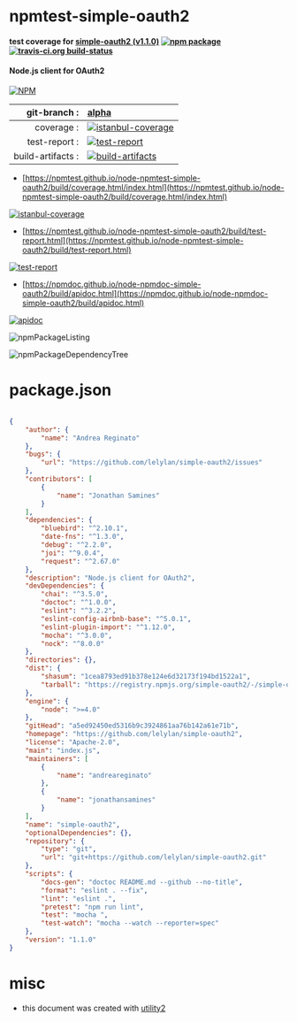 # npmtest-simple-oauth2

#### test coverage for  [simple-oauth2 (v1.1.0)](https://github.com/lelylan/simple-oauth2)  [![npm package](https://img.shields.io/npm/v/npmtest-simple-oauth2.svg?style=flat-square)](https://www.npmjs.org/package/npmtest-simple-oauth2) [![travis-ci.org build-status](https://api.travis-ci.org/npmtest/node-npmtest-simple-oauth2.svg)](https://travis-ci.org/npmtest/node-npmtest-simple-oauth2)

#### Node.js client for OAuth2

[![NPM](https://nodei.co/npm/simple-oauth2.png?downloads=true&downloadRank=true&stars=true)](https://www.npmjs.com/package/simple-oauth2)

| git-branch : | [alpha](https://github.com/npmtest/node-npmtest-simple-oauth2/tree/alpha)|
|--:|:--|
| coverage : | [![istanbul-coverage](https://npmtest.github.io/node-npmtest-simple-oauth2/build/coverage.badge.svg)](https://npmtest.github.io/node-npmtest-simple-oauth2/build/coverage.html/index.html)|
| test-report : | [![test-report](https://npmtest.github.io/node-npmtest-simple-oauth2/build/test-report.badge.svg)](https://npmtest.github.io/node-npmtest-simple-oauth2/build/test-report.html)|
| build-artifacts : | [![build-artifacts](https://npmtest.github.io/node-npmtest-simple-oauth2/glyphicons_144_folder_open.png)](https://github.com/npmtest/node-npmtest-simple-oauth2/tree/gh-pages/build)|

- [https://npmtest.github.io/node-npmtest-simple-oauth2/build/coverage.html/index.html](https://npmtest.github.io/node-npmtest-simple-oauth2/build/coverage.html/index.html)

[![istanbul-coverage](https://npmtest.github.io/node-npmtest-simple-oauth2/build/screenCapture.buildCi.browser.%252Ftmp%252Fbuild%252Fcoverage.lib.html.png)](https://npmtest.github.io/node-npmtest-simple-oauth2/build/coverage.html/index.html)

- [https://npmtest.github.io/node-npmtest-simple-oauth2/build/test-report.html](https://npmtest.github.io/node-npmtest-simple-oauth2/build/test-report.html)

[![test-report](https://npmtest.github.io/node-npmtest-simple-oauth2/build/screenCapture.buildCi.browser.%252Ftmp%252Fbuild%252Ftest-report.html.png)](https://npmtest.github.io/node-npmtest-simple-oauth2/build/test-report.html)

- [https://npmdoc.github.io/node-npmdoc-simple-oauth2/build/apidoc.html](https://npmdoc.github.io/node-npmdoc-simple-oauth2/build/apidoc.html)

[![apidoc](https://npmdoc.github.io/node-npmdoc-simple-oauth2/build/screenCapture.buildCi.browser.%252Ftmp%252Fbuild%252Fapidoc.html.png)](https://npmdoc.github.io/node-npmdoc-simple-oauth2/build/apidoc.html)

![npmPackageListing](https://npmtest.github.io/node-npmtest-simple-oauth2/build/screenCapture.npmPackageListing.svg)

![npmPackageDependencyTree](https://npmtest.github.io/node-npmtest-simple-oauth2/build/screenCapture.npmPackageDependencyTree.svg)



# package.json

```json

{
    "author": {
        "name": "Andrea Reginato"
    },
    "bugs": {
        "url": "https://github.com/lelylan/simple-oauth2/issues"
    },
    "contributors": [
        {
            "name": "Jonathan Samines"
        }
    ],
    "dependencies": {
        "bluebird": "^2.10.1",
        "date-fns": "^1.3.0",
        "debug": "^2.2.0",
        "joi": "^9.0.4",
        "request": "^2.67.0"
    },
    "description": "Node.js client for OAuth2",
    "devDependencies": {
        "chai": "^3.5.0",
        "doctoc": "^1.0.0",
        "eslint": "^3.2.2",
        "eslint-config-airbnb-base": "^5.0.1",
        "eslint-plugin-import": "^1.12.0",
        "mocha": "^3.0.0",
        "nock": "^8.0.0"
    },
    "directories": {},
    "dist": {
        "shasum": "1cea8793ed91b378e124e6d32173f194bd1522a1",
        "tarball": "https://registry.npmjs.org/simple-oauth2/-/simple-oauth2-1.1.0.tgz"
    },
    "engine": {
        "node": ">=4.0"
    },
    "gitHead": "a5ed92450ed5316b9c3924861aa76b142a61e71b",
    "homepage": "https://github.com/lelylan/simple-oauth2",
    "license": "Apache-2.0",
    "main": "index.js",
    "maintainers": [
        {
            "name": "andreareginato"
        },
        {
            "name": "jonathansamines"
        }
    ],
    "name": "simple-oauth2",
    "optionalDependencies": {},
    "repository": {
        "type": "git",
        "url": "git+https://github.com/lelylan/simple-oauth2.git"
    },
    "scripts": {
        "docs-gen": "doctoc README.md --github --no-title",
        "format": "eslint . --fix",
        "lint": "eslint .",
        "pretest": "npm run lint",
        "test": "mocha ",
        "test-watch": "mocha --watch --reporter=spec"
    },
    "version": "1.1.0"
}
```



# misc
- this document was created with [utility2](https://github.com/kaizhu256/node-utility2)
